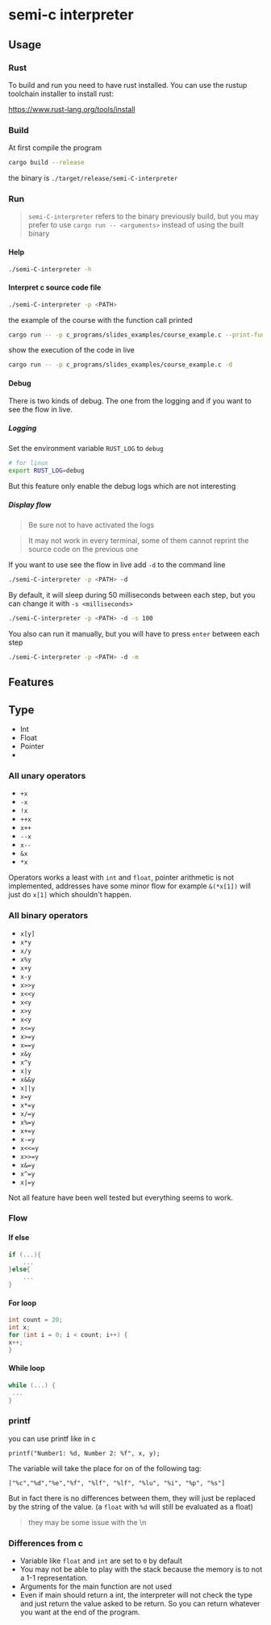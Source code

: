 # semi-c interpreter
## Usage
### Rust
To build and run you need to have rust installed. You can use the rustup toolchain installer to install rust:

https://www.rust-lang.org/tools/install
### Build
At first compile the program
```bash
cargo build --release
```
the binary is ``./target/release/semi-C-interpreter``
### Run
> ``semi-C-interpreter`` refers to the binary previously build, but you may prefer to use ``cargo run -- <arguments>`` instead of using the built binary
#### Help
```bash
./semi-C-interpreter -h
```
#### Interpret c source code file
```bash
./semi-C-interpreter -p <PATH>
```
the example of the course with the function call printed
```bash
cargo run -- -p c_programs/slides_examples/course_example.c --print-function-call
```
show the execution of the code in live
```bash
cargo run -- -p c_programs/slides_examples/course_example.c -d
```
#### Debug
There is two kinds of debug. The one from the logging and if you want to see the flow in live.
##### Logging
Set the environment variable ``RUST_LOG`` to ``debug``
```bash
# for linux
export RUST_LOG=debug 
```
But this feature only enable the debug logs which are not interesting
##### Display flow
> Be sure not to have activated the logs

> It may not work in every terminal, some of them cannot reprint the source code on the previous one

If you want to use see the flow in live add ``-d`` to the command line

```bash
./semi-C-interpreter -p <PATH> -d
```
By default, it will sleep during 50 milliseconds between each step, but you can change it with ``-s <milliseconds>``

```bash
./semi-C-interpreter -p <PATH> -d -s 100
```
You also can run it manually, but you will have to press ``enter`` between each step

```bash
./semi-C-interpreter -p <PATH> -d -m
```

## Features
## Type
- Int
- Float
- Pointer
- 
### All unary operators
- ``` +x ```
- ``` -x ```
- ``` !x ```
- ``` ++x ```
- ``` x++ ```
- ``` --x ```
- ``` x-- ```
- ``` &x ```
- ``` *x ```

Operators works a least with ```int``` and ```float```, pointer arithmetic is not implemented, addresses have some minor flow for example ```&(*x[1])``` will just do ```x[1]``` which shouldn't happen.
### All binary operators
- ``` x[y] ```
- ``` x*y ```
- ``` x/y ```
- ``` x%y ```
- ``` x+y ```
- ``` x-y ```
- ``` x>>y ```
- ``` x<<y ```
- ``` x<y ```
- ``` x>y ```
- ``` x<y ```
- ``` x<=y ```
- ``` x>=y ```
- ``` x==y ```
- ``` x&y ```
- ``` x^y ```
- ``` x|y ```
- ``` x&&y ```
- ``` x||y ```
- ``` x=y ```
- ``` x*=y ```
- ``` x/=y ```
- ``` x%=y ```
- ``` x+=y ```
- ``` x-=y ```
- ``` x<<=y ```
- ``` x>>=y ```
- ``` x&=y ```
- ``` x^=y ```
- ``` x|=y ```

Not all feature have been well tested but everything seems to work.
### Flow
#### If else
```c
if (...){
    ...
}else{
    ...
}
```
#### For loop
```c
int count = 20;
int x;
for (int i = 0; i < count; i++) {
x++;
}
```
#### While loop
```c
while (...) {
 ...
}
```
### printf
you can use printf like in c
```
printf("Number1: %d, Number 2: %f", x, y);
```
The variable will take the place for on of the following tag:
```
["%c","%d","%e","%f", "%lf", "%lf", "%lu", "%i", "%p", "%s"]
```
But in fact there is no differences between them, they will just be replaced by the string of the value.
(a ``float`` with ``%d`` will still be evaluated as a float)

> they may be some issue with the \n
### Differences from c
- Variable like ``float`` and ``int`` are set to ``0`` by default
- You may not be able to play with the stack because the memory is to not a 1-1 representation. 
- Arguments for the main function are not used
- Even if main should return a int, the interpreter will not check the type and just return the value asked to be return. So you can return whatever you want at the end of the program.
